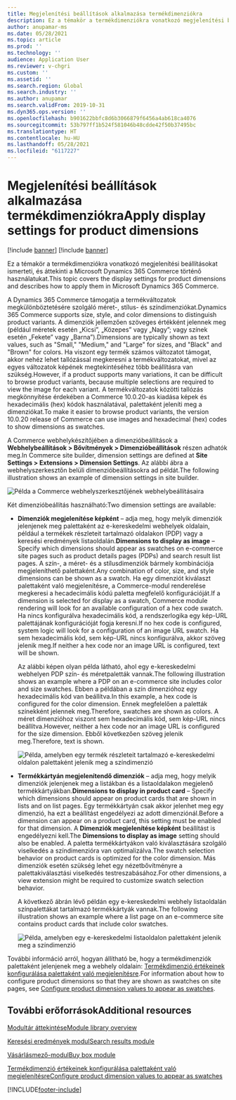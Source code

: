 ```yaml
---
title: Megjelenítési beállítások alkalmazása termékdimenziókra
description: Ez a témakör a termékdimenziókra vonatkozó megjelenítési beállításokat ismerteti, és áttekinti a Microsoft Dynamics 365 Commerce történő használatukat.
author: anupamar-ms
ms.date: 05/28/2021
ms.topic: article
ms.prod: ''
ms.technology: ''
audience: Application User
ms.reviewer: v-chgri
ms.custom: ''
ms.assetid: ''
ms.search.region: Global
ms.search.industry: ''
ms.author: anupamar
ms.search.validFrom: 2019-10-31
ms.dyn365.ops.version: ''
ms.openlocfilehash: b901622bbfc8d6b3066879f6456a4ab618ca4076
ms.sourcegitcommit: 53b797ff1b524f581046b48cdde42f50b37495bc
ms.translationtype: HT
ms.contentlocale: hu-HU
ms.lasthandoff: 05/28/2021
ms.locfileid: "6117227"
---
```

# <a name="apply-display-settings-for-product-dimensions"></a><span data-ttu-id="b33a3-103">Megjelenítési beállítások alkalmazása termékdimenziókra</span><span class="sxs-lookup"><span data-stu-id="b33a3-103">Apply display settings for product dimensions</span></span>

[!include [banner](includes/banner.md)]
[!include [banner](includes/preview-banner.md)]

<span data-ttu-id="b33a3-104">Ez a témakör a termékdimenziókra vonatkozó megjelenítési beállításokat ismerteti, és áttekinti a Microsoft Dynamics 365 Commerce történő használatukat.</span><span class="sxs-lookup"><span data-stu-id="b33a3-104">This topic covers the display settings for product dimensions and describes how to apply them in Microsoft Dynamics 365 Commerce.</span></span>

<span data-ttu-id="b33a3-105">A Dynamics 365 Commerce támogatja a termékváltozatok megkülönböztetésére szolgáló méret-, stílus- és színdimenziókat.</span><span class="sxs-lookup"><span data-stu-id="b33a3-105">Dynamics 365 Commerce supports size, style, and color dimensions to distinguish product variants.</span></span> <span data-ttu-id="b33a3-106">A dimenziók jellemzően szöveges értékként jelennek meg (például méretek esetén „Kicsi”, „Közepes” vagy „Nagy”; vagy színek esetén „Fekete” vagy „Barna”).</span><span class="sxs-lookup"><span data-stu-id="b33a3-106">Dimensions are typically shown as text values, such as "Small," "Medium," and "Large" for sizes, and "Black" and "Brown" for colors.</span></span> <span data-ttu-id="b33a3-107">Ha viszont egy termék számos változatot támogat, akkor nehéz lehet tallózással megkeresni a termékváltozatokat, mivel az egyes változatok képének megtekintéséhez több beállításra van szükség.</span><span class="sxs-lookup"><span data-stu-id="b33a3-107">However, if a product supports many variations, it can be difficult to browse product variants, because multiple selections are required to view the image for each variant.</span></span> <span data-ttu-id="b33a3-108">A termékváltozatok közötti tallózás megkönnyítése érdekében a Commerce 10.0.20-as kiadása képek és hexadecimális (hex) kódok használatával, palettaként jeleníti meg a dimenziókat.</span><span class="sxs-lookup"><span data-stu-id="b33a3-108">To make it easier to browse product variants, the version 10.0.20 release of Commerce can use images and hexadecimal (hex) codes to show dimensions as swatches.</span></span>

<span data-ttu-id="b33a3-109">A Commerce webhelykészítőjében a dimenzióbeállítások a **Webhelybeállítások \> Bővítmények \> Dimenzióbeállítások** részen adhatók meg.</span><span class="sxs-lookup"><span data-stu-id="b33a3-109">In Commerce site builder, dimension settings are defined at **Site Settings \> Extensions \> Dimension Settings**.</span></span> <span data-ttu-id="b33a3-110">Az alábbi ábra a webhelyszerkesztőn belüli dimenzióbeállításokra ad példát.</span><span class="sxs-lookup"><span data-stu-id="b33a3-110">The following illustration shows an example of dimension settings in site builder.</span></span>

![Példa a Commerce webhelyszerkesztőjének webhelybeállításaira](./dev-itpro/media/swatch_site_settings.PNG)

<span data-ttu-id="b33a3-112">Két dimenzióbeállítás használható:</span><span class="sxs-lookup"><span data-stu-id="b33a3-112">Two dimension settings are available:</span></span>

- <span data-ttu-id="b33a3-113">**Dimenziók megjelenítése képként** – adja meg, hogy melyik dimenziók jelenjenek meg palettaként az e-kereskedelmi webhelyek oldalain, például a termékek részleteit tartalmazó oldalakon (PDP) vagy a keresési eredmények listaoldalán.</span><span class="sxs-lookup"><span data-stu-id="b33a3-113">**Dimensions to display as image** – Specify which dimensions should appear as swatches on e-commerce site pages such as product details pages (PDPs) and search result list pages.</span></span> <span data-ttu-id="b33a3-114">A szín-, a méret- és a stílusdimenziók bármely kombinációja megjeleníthető palettaként.</span><span class="sxs-lookup"><span data-stu-id="b33a3-114">Any combination of color, size, and style dimensions can be shown as a swatch.</span></span> <span data-ttu-id="b33a3-115">Ha egy dimenziót kiválaszt palettaként való megjelenítésre, a Commerce-modul renderelése megkeresi a hecadecimális kódú paletta megfelelő konfigurációját.</span><span class="sxs-lookup"><span data-stu-id="b33a3-115">If a dimension is selected for display as a swatch, Commerce module rendering will look for an available configuration of a hex code swatch.</span></span> <span data-ttu-id="b33a3-116">Ha nincs konfigurálva hexadecimális kód, a rendszerlogika egy kép-URL palettájának konfigurációját fogja keresni.</span><span class="sxs-lookup"><span data-stu-id="b33a3-116">If no hex code is configured, system logic will look for a configuration of an image URL swatch.</span></span> <span data-ttu-id="b33a3-117">Ha sem hexadecimális kód, sem kép-URL nincs konfigurálva, akkor szöveg jelenik meg.</span><span class="sxs-lookup"><span data-stu-id="b33a3-117">If neither a hex code nor an image URL is configured, text will be shown.</span></span>

    <span data-ttu-id="b33a3-118">Az alábbi képen olyan példa látható, ahol egy e-kereskedelmi webhelyen PDP szín- és méretpaletták vannak.</span><span class="sxs-lookup"><span data-stu-id="b33a3-118">The following illustration shows an example where a PDP on an e-commerce site includes color and size swatches.</span></span> <span data-ttu-id="b33a3-119">Ebben a példában a szín dimenzióhoz egy hexadecimális kód van beállítva.</span><span class="sxs-lookup"><span data-stu-id="b33a3-119">In this example, a hex code is configured for the color dimension.</span></span> <span data-ttu-id="b33a3-120">Ennek megfelelően a paletták színekként jelennek meg.</span><span class="sxs-lookup"><span data-stu-id="b33a3-120">Therefore, swatches are shown as colors.</span></span> <span data-ttu-id="b33a3-121">A méret dimenzióhoz viszont sem hexadecimális kód, sem kép-URL nincs beállítva.</span><span class="sxs-lookup"><span data-stu-id="b33a3-121">However, neither a hex code nor an image URL is configured for the size dimension.</span></span> <span data-ttu-id="b33a3-122">Ebből következően szöveg jelenik meg.</span><span class="sxs-lookup"><span data-stu-id="b33a3-122">Therefore, text is shown.</span></span>

    ![Példa, amelyben egy termék részleteit tartalmazó e-kereskedelmi oldalon palettaként jelenik meg a színdimenzió](./dev-itpro/media/swatch_pdp.png)

- <span data-ttu-id="b33a3-124">**Termékkártyán megjelenítendő dimenziók** – adja meg, hogy melyik dimenziók jelenjenek meg a listákban és a listaoldalakon megjelenő termékkártyákban.</span><span class="sxs-lookup"><span data-stu-id="b33a3-124">**Dimensions to display in product card** – Specify which dimensions should appear on product cards that are shown in lists and on list pages.</span></span> <span data-ttu-id="b33a3-125">Egy termékkártyán csak akkor jelenhet meg egy dimenzió, ha ezt a beállítást engedélyezi az adott dimenziónál.</span><span class="sxs-lookup"><span data-stu-id="b33a3-125">Before a dimension can appear on a product card, this setting must be enabled for that dimension.</span></span> <span data-ttu-id="b33a3-126">A **Dimenziók megjelenítése képként** beállítást is engedélyezni kell.</span><span class="sxs-lookup"><span data-stu-id="b33a3-126">The **Dimensions to display as image** setting should also be enabled.</span></span> <span data-ttu-id="b33a3-127">A paletta termékkártyákon való kiválasztására szolgáló viselkedés a színdimenzióra van optimalizálva.</span><span class="sxs-lookup"><span data-stu-id="b33a3-127">The swatch selection behavior on product cards is optimized for the color dimension.</span></span> <span data-ttu-id="b33a3-128">Más dimenziók esetén szükség lehet egy nézetbővítményre a palettakiválasztási viselkedés testreszabásához.</span><span class="sxs-lookup"><span data-stu-id="b33a3-128">For other dimensions, a view extension might be required to customize swatch selection behavior.</span></span>

    <span data-ttu-id="b33a3-129">A következő ábrán lévő példán egy e-kereskedelmi webhely listaoldalán színpalettákat tartalmazó termékkártyák vannak.</span><span class="sxs-lookup"><span data-stu-id="b33a3-129">The following illustration shows an example where a list page on an e-commerce site contains product cards that include color swatches.</span></span>

    ![Példa, amelyben egy e-kereskedelmi listaoldalon palettaként jelenik meg a színdimenzió](./dev-itpro/media/swatch_searchresults.PNG)

<span data-ttu-id="b33a3-131">További információ arról, hogyan állítható be, hogy a termékdimenziók palettaként jelenjenek meg a webhely oldalain: [Termékdimenzió értékeinek konfigurálása palettaként való megjelenítésre](./dev-itpro/dimensions-swatch.md).</span><span class="sxs-lookup"><span data-stu-id="b33a3-131">For information about how to configure product dimensions so that they are shown as swatches on site pages, see [Configure product dimension values to appear as swatches](./dev-itpro/dimensions-swatch.md).</span></span>

## <a name="additional-resources"></a><span data-ttu-id="b33a3-132">További erőforrások</span><span class="sxs-lookup"><span data-stu-id="b33a3-132">Additional resources</span></span>

[<span data-ttu-id="b33a3-133">Modultár áttekintése</span><span class="sxs-lookup"><span data-stu-id="b33a3-133">Module library overview</span></span>](starter-kit-overview.md)

[<span data-ttu-id="b33a3-134">Keresési eredmények modul</span><span class="sxs-lookup"><span data-stu-id="b33a3-134">Search results module</span></span>](search-result-module.md)

[<span data-ttu-id="b33a3-135">Vásárlásmező-modul</span><span class="sxs-lookup"><span data-stu-id="b33a3-135">Buy box module</span></span>](add-buy-box.md)

[<span data-ttu-id="b33a3-136">Termékdimenzió értékeinek konfigurálása palettaként való megjelenítésre</span><span class="sxs-lookup"><span data-stu-id="b33a3-136">Configure product dimension values to appear as swatches</span></span>](./dev-itpro/dimensions-swatch.md)

[!INCLUDE[footer-include](../includes/footer-banner.md)]
